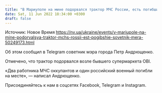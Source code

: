 ```yaml
---
title: "В Мариуполе на мине подорвался трактор МЧС России, есть погибшие — советник мэра"
date: Sat, 11 Jun 2022 18:34:00 +0300
draft: false
---
```

Источник: Новое Время https://nv.ua/ukraine/events/v-mariupole-na-mine-podorvalsya-traktor-mchs-rossii-est-pogibshie-sovetnik-mera-50249173.html


Об этом сообщил в Telegram советник мэра города Петр Андрющенко.

Отмечено, что трактор подорвался возле бывшего супермаркета ОВІ.

«Два работника МЧС оккупантов и один российский военный погибли на месте», — написал Андрющенко.

Присоединяйтесь к нам в соцсетях Facebook, Telegram и Instagram.

